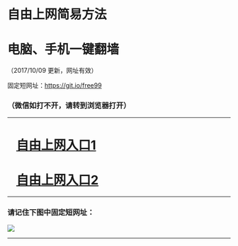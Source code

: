 ﻿# 自由上网简易方法

# 电脑、手机一键翻墙

（2017/10/09 更新，网址有效）

固定短网址：https://git.io/free99

### （微信如打不开，请转到浏览器打开）


***





# &nbsp;&nbsp; <a href="http://ft1592317752.fwq-tz-1001.info/fwqtz01.html?t=1009001259 " target="_blank">自由上网入口1</a>
# &nbsp;&nbsp; <a href="http://ft2029125002.fwq-tz-1002.info/fwqtz02.html?t=100900110668 " target="_blank">自由上网入口2</a>
***

### 请记住下图中固定短网址：

<img src="https://s3-us-west-2.amazonaws.com/fwq-1001/yjfq-20170905okok.png" /> 


***

